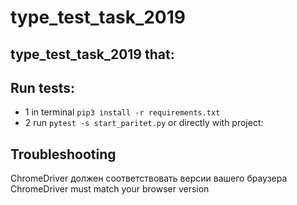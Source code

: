
# type_test_task_2019 #

## type_test_task_2019 that:

## Run tests:
* 1 in terminal `pip3 install -r requirements.txt`
* 2 run `pytest -s start_paritet.py`
 or directly with project:

## Troubleshooting
ChromeDriver должен соответствовать версии вашего браузера
ChromeDriver must match your browser version
